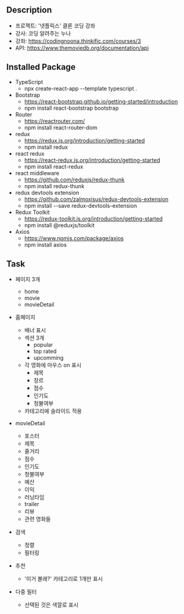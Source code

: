 ## Description
- 프로젝트: '넷플릭스' 클론 코딩 강좌
- 강사: 코딩 알려주는 누나
- 강좌: https://codingnoona.thinkific.com/courses/3
- API: https://www.themoviedb.org/documentation/api

## Installed Package
- TypeScript
  - npx create-react-app --template typescript .
- Bootstrap
  - https://react-bootstrap.github.io/getting-started/introduction
  - npm install react-bootstrap bootstrap
- Router
  - https://reactrouter.com/
  - npm install react-router-dom
- redux
  - https://redux.js.org/introduction/getting-started
  - npm install redux
- react redux
  - https://react-redux.js.org/introduction/getting-started
  - npm install react-redux
- react middleware
  - https://github.com/reduxjs/redux-thunk
  - npm install redux-thunk
- redux devtools extension
  - https://github.com/zalmoxisus/redux-devtools-extension
  - npm install --save redux-devtools-extension
- Redux Toolkit
  - https://redux-toolkit.js.org/introduction/getting-started
  - npm install @reduxjs/toolkit
- Axios
  - https://www.npmjs.com/package/axios
  - npm install axios

## Task
- 페이지 3개
  - home
  - movie
  - movieDetail
- 홈페이지
  - 배너 표시
  - 섹션 3개
    - popular
    - top rated
    - upcomming
  - 각 영화에 마우스 on 표시
    - 제목
    - 장르
    - 점수
    - 인기도
    - 청불여부
  - 카테고리에 슬라이드 적용
- movieDetail
  - 포스터
  - 제목
  - 줄거리
  - 점수
  - 인기도
  - 청불여부
  - 예산
  - 이익
  - 러닝타임
  - trailer
  - 리뷰
  - 관련 영화들
- 검색
  - 정렬
  - 필터링

- 추천
  - '이거 볼래?' 카테고리로 1개만 표시
- 다중 필터
  - 선택된 것은 색깔로 표시